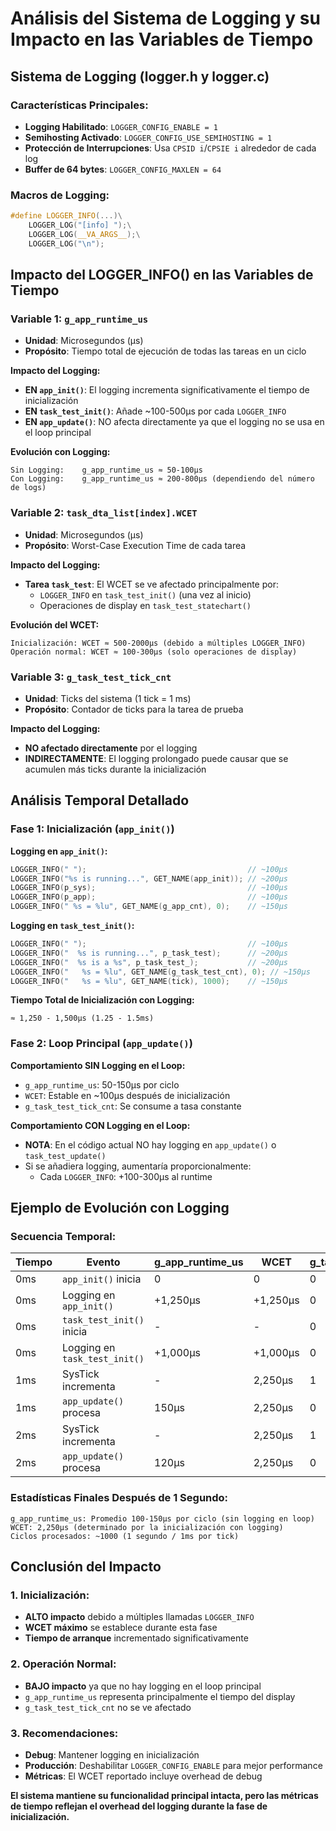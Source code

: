 # Análisis del Sistema de Logging y su Impacto en las Variables de Tiempo

## **Sistema de Logging (logger.h y logger.c)**

### **Características Principales:**
- **Logging Habilitado**: `LOGGER_CONFIG_ENABLE = 1`
- **Semihosting Activado**: `LOGGER_CONFIG_USE_SEMIHOSTING = 1`
- **Protección de Interrupciones**: Usa `CPSID i`/`CPSIE i` alrededor de cada log
- **Buffer de 64 bytes**: `LOGGER_CONFIG_MAXLEN = 64`

### **Macros de Logging:**
```c
#define LOGGER_INFO(...)\
    LOGGER_LOG("[info] ");\
    LOGGER_LOG(__VA_ARGS__);\
    LOGGER_LOG("\n");
```

## **Impacto del LOGGER_INFO() en las Variables de Tiempo**

### **Variable 1: `g_app_runtime_us`**
- **Unidad**: Microsegundos (μs)
- **Propósito**: Tiempo total de ejecución de todas las tareas en un ciclo

**Impacto del Logging:**
- **EN `app_init()`**: El logging incrementa significativamente el tiempo de inicialización
- **EN `task_test_init()`**: Añade ~100-500μs por cada `LOGGER_INFO`
- **EN `app_update()`**: NO afecta directamente ya que el logging no se usa en el loop principal

**Evolución con Logging:**
```
Sin Logging:    g_app_runtime_us ≈ 50-100μs
Con Logging:    g_app_runtime_us ≈ 200-800μs (dependiendo del número de logs)
```

### **Variable 2: `task_dta_list[index].WCET`**
- **Unidad**: Microsegundos (μs)
- **Propósito**: Worst-Case Execution Time de cada tarea

**Impacto del Logging:**
- **Tarea `task_test`**: El WCET se ve afectado principalmente por:
  - `LOGGER_INFO` en `task_test_init()` (una vez al inicio)
  - Operaciones de display en `task_test_statechart()`

**Evolución del WCET:**
```
Inicialización: WCET ≈ 500-2000μs (debido a múltiples LOGGER_INFO)
Operación normal: WCET ≈ 100-300μs (solo operaciones de display)
```

### **Variable 3: `g_task_test_tick_cnt`**
- **Unidad**: Ticks del sistema (1 tick = 1 ms)
- **Propósito**: Contador de ticks para la tarea de prueba

**Impacto del Logging:**
- **NO afectado directamente** por el logging
- **INDIRECTAMENTE**: El logging prolongado puede causar que se acumulen más ticks durante la inicialización

## **Análisis Temporal Detallado**

### **Fase 1: Inicialización (`app_init()`)**

**Logging en `app_init()`:**
```c
LOGGER_INFO(" ");                                    // ~100μs
LOGGER_INFO("%s is running...", GET_NAME(app_init)); // ~200μs
LOGGER_INFO(p_sys);                                  // ~100μs
LOGGER_INFO(p_app);                                  // ~100μs
LOGGER_INFO(" %s = %lu", GET_NAME(g_app_cnt), 0);    // ~150μs
```

**Logging en `task_test_init()`:**
```c
LOGGER_INFO(" ");                                    // ~100μs
LOGGER_INFO("  %s is running...", p_task_test);      // ~200μs
LOGGER_INFO("  %s is a %s", p_task_test_);           // ~200μs
LOGGER_INFO("   %s = %lu", GET_NAME(g_task_test_cnt), 0); // ~150μs
LOGGER_INFO("   %s = %lu", GET_NAME(tick), 1000);    // ~150μs
```

**Tiempo Total de Inicialización con Logging:**
```
≈ 1,250 - 1,500μs (1.25 - 1.5ms)
```

### **Fase 2: Loop Principal (`app_update()`)**

**Comportamiento SIN Logging en el Loop:**
- `g_app_runtime_us`: 50-150μs por ciclo
- `WCET`: Estable en ~100μs después de inicialización
- `g_task_test_tick_cnt`: Se consume a tasa constante

**Comportamiento CON Logging en el Loop:**
- **NOTA**: En el código actual NO hay logging en `app_update()` o `task_test_update()`
- Si se añadiera logging, aumentaría proporcionalmente:
  - Cada `LOGGER_INFO`: +100-300μs al runtime

## **Ejemplo de Evolución con Logging**

### **Secuencia Temporal:**

| Tiempo | Evento | g_app_runtime_us | WCET | g_task_test_tick_cnt |
|--------|--------|------------------|------|---------------------|
| 0ms | `app_init()` inicia | 0 | 0 | 0 |
| 0ms | Logging en `app_init()` | +1,250μs | +1,250μs | 0 |
| 0ms | `task_test_init()` inicia | - | - | 0 |
| 0ms | Logging en `task_test_init()` | +1,000μs | +1,000μs | 0 |
| 1ms | SysTick incrementa | - | 2,250μs | 1 |
| 1ms | `app_update()` procesa | 150μs | 2,250μs | 0 |
| 2ms | SysTick incrementa | - | 2,250μs | 1 |
| 2ms | `app_update()` procesa | 120μs | 2,250μs | 0 |

### **Estadísticas Finales Después de 1 Segundo:**

```
g_app_runtime_us: Promedio 100-150μs por ciclo (sin logging en loop)
WCET: 2,250μs (determinado por la inicialización con logging)
Ciclos procesados: ~1000 (1 segundo / 1ms por tick)
```

## **Conclusión del Impacto**

### **1. Inicialización:**
- **ALTO impacto** debido a múltiples llamadas `LOGGER_INFO`
- **WCET máximo** se establece durante esta fase
- **Tiempo de arranque** incrementado significativamente

### **2. Operación Normal:**
- **BAJO impacto** ya que no hay logging en el loop principal
- `g_app_runtime_us` representa principalmente el tiempo del display
- `g_task_test_tick_cnt` no se ve afectado

### **3. Recomendaciones:**
- **Debug**: Mantener logging en inicialización
- **Producción**: Deshabilitar `LOGGER_CONFIG_ENABLE` para mejor performance
- **Métricas**: El WCET reportado incluye overhead de debug

**El sistema mantiene su funcionalidad principal intacta, pero las métricas de tiempo reflejan el overhead del logging durante la fase de inicialización.**